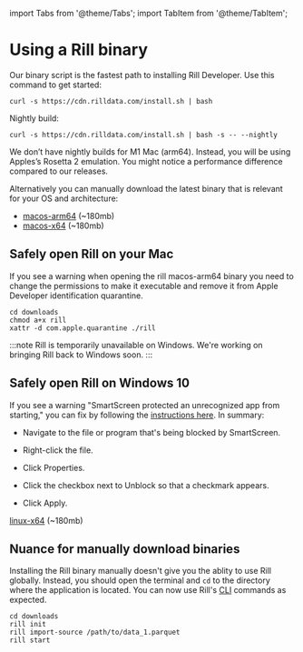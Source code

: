 import Tabs from '@theme/Tabs';
import TabItem from '@theme/TabItem';

# Using a Rill binary
Our binary script is the fastest path to installing Rill Developer. Use this command to get started:
```
curl -s https://cdn.rilldata.com/install.sh | bash
```

Nightly build:
```
curl -s https://cdn.rilldata.com/install.sh | bash -s -- --nightly
```

We don’t have nightly builds for M1 Mac (arm64). Instead, you will be using Apples’s Rosetta 2 emulation. You might notice a performance difference compared to our releases.


Alternatively you can manually download the latest binary that is relevant for your OS and architecture:

<Tabs >
  <TabItem label="MacOS" value="mac">

- [macos-arm64](https://cdn.rilldata.com/rill/latest/macos-arm64/rill) (~180mb)
- [macos-x64](https://cdn.rilldata.com/rill/latest/macos-x64/rill) (~180mb) 

## Safely open Rill on your Mac
If you see a warning when opening the rill macos-arm64 binary you need to change the permissions to make it executable and remove it from Apple Developer identification quarantine.
```
cd downloads
chmod a+x rill
xattr -d com.apple.quarantine ./rill
```

  </TabItem>
  <TabItem label="Windows" value="win">

:::note
Rill is temporarily unavailable on Windows. We're working on bringing Rill back to Windows soon.
:::

## Safely open Rill on Windows 10

If you see a warning "SmartScreen protected an unrecognized app from starting," you can fix by following the [instructions here](https://www.windowscentral.com/how-fix-app-has-been-blocked-your-protection-windows-10#open). In summary:
- Navigate to the file or program that's being blocked by SmartScreen.
- Right-click the file.
- Click Properties.
- Click the checkbox next to Unblock so that a checkmark appears.
- Click Apply.


  </TabItem>
  <TabItem label="Linux" value="linux">

[linux-x64](https://cdn.rilldata.com/rill/latest/linux-x64/rill) (~180mb)

  </TabItem>
</Tabs>

## Nuance for manually download binaries
Installing the Rill binary manually doesn't give you the ablity to use Rill globally. Instead, you should open the terminal and `cd` to the directory where the application is located. You can now use Rill's [CLI](../cli.md) commands as expected.
```
cd downloads
rill init
rill import-source /path/to/data_1.parquet
rill start
```
